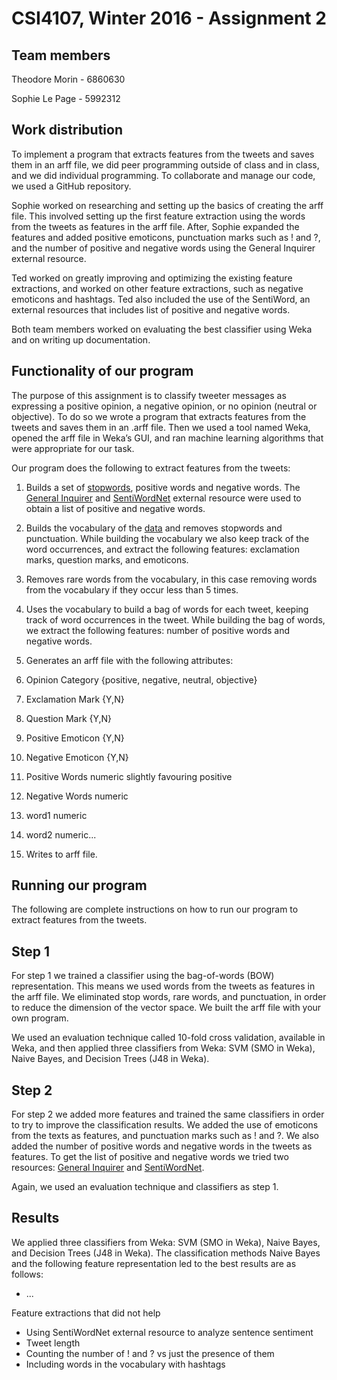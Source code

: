 # CSI4107, Winter 2016 - Assignment 2

## Team members

Theodore Morin - 6860630

Sophie Le Page - 5992312

## Work distribution

To implement a program that extracts features from the tweets and saves them in an arff file, we did peer programming outside of class and in class, and we did individual programming. To collaborate and manage our code, we used a GitHub repository.

Sophie worked on researching and setting up the basics of creating the arff file. This involved setting up the first feature extraction using the words from the tweets as features in the arff file. After, Sophie expanded the features and added positive emoticons, punctuation marks such as ! and ?, and the number of positive and negative words using the General Inquirer external resource.

Ted worked on greatly improving and optimizing the existing feature extractions, and worked on other feature extractions, such as negative emoticons and hashtags. Ted also included the use of the SentiWord, an external resources that includes list of positive and negative words.

Both team members worked on evaluating the best classifier using Weka and on writing up documentation.

## Functionality of our program

The purpose of this assignment is to classify tweeter messages as expressing a positive opinion, a negative opinion, or no opinion (neutral or objective). To do so we wrote a program that extracts features from the tweets and saves them in an .arff file. Then we used a tool named Weka, opened the arff file in Weka’s GUI, and ran machine learning algorithms that were appropriate for our task.

Our program does the following to extract features from the tweets:

1. Builds a set of [stopwords](http://www.site.uottawa.ca/~diana/csi5180/StopWords), positive words and negative words. The [General Inquirer](http://www.site.uottawa.ca/~diana/csi4107/A2_2016.htm) and [SentiWordNet](http://sentiwordnet.isti.cnr.it/) external resource were used to obtain a list of positive and negative words.

2. Builds the vocabulary of the [data](http://www.site.uottawa.ca/~diana/csi4107/semeval_twitter_data.txt) and removes stopwords and punctuation. While building the vocabulary we also keep track of the word occurrences, and extract the following features: exclamation marks, question marks, and emoticons.

3. Removes rare words from the vocabulary, in this case removing words from the vocabulary if they occur less than 5 times.

4. Uses the vocabulary to build a bag of words for each tweet, keeping track of word occurrences in the tweet. While building the bag of words, we extract the following features: number of positive words and negative words.

5. Generates an arff file with the following attributes:
  1. Opinion Category {positive, negative, neutral, objective}
  2. Exclamation Mark {Y,N}
  3. Question Mark {Y,N}
  4. Positive Emoticon {Y,N}
  5. Negative Emoticon {Y,N}
  6. Positive Words numeric slightly favouring positive
  7. Negative Words numeric
  8. word1 numeric
  9. word2 numeric...

6. Writes to arff file.

## Running our program

The following are complete instructions on how to run our program to extract features from the tweets.

## Step 1

For step 1 we trained a classifier using the bag-of-words (BOW) representation. This means we used words from the tweets as features in the arff file. We eliminated stop words, rare words, and punctuation, in order to reduce the dimension of the vector space. We built the arff file with your own program.

We used an evaluation technique called 10-fold cross validation, available in Weka, and then applied three classifiers from Weka: SVM (SMO in Weka), Naive Bayes, and Decision Trees (J48 in Weka).

## Step 2

For step 2 we added more features and trained the same classifiers in order to try to improve the classification results. We added the use of emoticons from the texts as features, and punctuation marks such as ! and ?. We also added the number of positive words and negative words in the tweets as features. To get the list of positive and negative words we tried two resources: [General Inquirer](http://www.site.uottawa.ca/~diana/csi4107/A2_2016.htm) and [SentiWordNet](http://sentiwordnet.isti.cnr.it/).

Again, we used an evaluation technique and classifiers as step 1.

## Results

We applied three classifiers from Weka: SVM (SMO in Weka), Naive Bayes, and Decision Trees (J48 in Weka). The classification methods Naive Bayes and the following feature representation led to the best results are as follows:
- ...

Feature extractions that did not help
- Using SentiWordNet external resource to analyze sentence sentiment
- Tweet length
- Counting the number of ! and ? vs just the presence of them
- Including words in the vocabulary with hashtags
